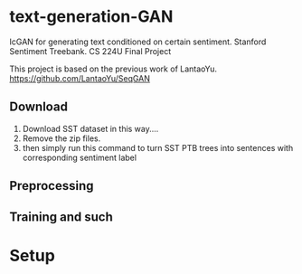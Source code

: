 # text-generation-GAN
IcGAN for generating text conditioned on certain sentiment. Stanford Sentiment Treebank. CS 224U Final Project

This project is based on the previous work of LantaoYu. https://github.com/LantaoYu/SeqGAN

## Download

1. Download SST dataset in this way....
2. Remove the zip files.
3. then simply run this command to turn SST PTB trees into sentences with corresponding sentiment label

## Preprocessing

## Training and such


# Setup
